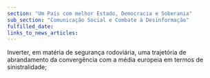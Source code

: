 ```yaml
---
section: "Um País com melhor Estado, Democracia e Soberania"
sub_section: "Comunicação Social e Combate à Desinformação"
fulfilled_date:
links_to_news_articles:
---
```


Inverter, em matéria de segurança rodoviária, uma trajetória de abrandamento da convergência com a média europeia em termos de sinistralidade;